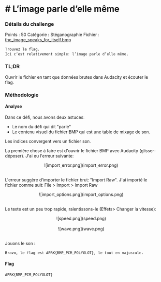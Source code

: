 

# # L’image parle d’elle même

### Détails du challenge

Points : 50
Catégorie :  Stéganographie
Fichier : [the_image_speaks_for_itself.bmp](https://ctf.ineat.fr/files/a9c6f402ece956ed6c0ed98e1caec601/the_image_speaks_for_itself.bmp)

```text
Trouvez le flag.  
Ici c’est relativement simple: l’image parle d’elle même.
```
### TL;DR
Ouvrir le fichier en tant que données brutes dans Audacity et écouter le flag.

### Méthodologie

#### Analyse
Dans ce défi, nous avons deux astuces:
- Le nom du défi qui dit "parle"
- Le contenu visuel du fichier BMP qui est une table de mixage de son.

Les indices convergent vers un fichier son.

La première chose à faire est d'ouvrir le fichier BMP avec Audacity (glisser-déposer). J'ai eu l'erreur suivante:
<center>![import_error.png](import_error.png)</center><br>

L'erreur suggère d'importer le fichier brut: "Import Raw".
J'ai importé le fichier comme suit: File > Import > Import Raw

<center>![import_options.png](import_options.png)</center><br>

Le texte est un peu trop rapide, ralentissons-le (Effets> Changer la vitesse):

<center>![speed.png](speed.png)<br>
<br>
![wave.png](wave.png)</center><br>

Jouons le son :
```text
Bravo, le flag est APRK{BMP_PCM_POLYGLOT}, le tout en majuscule.
```
#### Flag

`APRK{BMP_PCM_POLYGLOT}`
